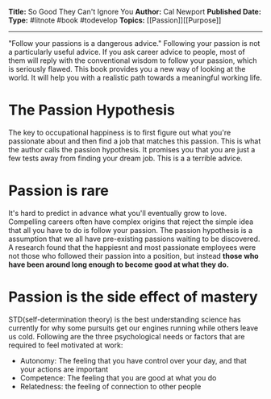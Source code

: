 **Title:** So Good They Can't Ignore You
**Author:** Cal Newport
**Published Date:**
**Type:** #litnote #book #todevelop 
**Topics:** [[Passion]][[Purpose]]

----

"Follow your passions is a dangerous advice." Following your passion is not a particularly useful advice. If you ask career advice to people, most of them will reply with the conventional wisdom to follow your passion, which is seriously flawed.
This book provides you a new way of looking at the world. It will help you with a realistic path towards a meaningful working life.

# The Passion Hypothesis
The key to occupational happiness is to first figure out what you're passionate about and then find a job that matches this passion. This is what the author calls the passion hypothesis. It promises you that you are just a few tests away from finding your dream job. This is a a terrible advice. 

# Passion is rare
It's hard to predict in advance what you'll eventually grow to love. Compelling careers often have complex origins that reject the simple idea that all you have to do is follow your passion. The passion hypothesis is a assumption that we all have pre-existing passions waiting to be discovered. A research found that the happiesnt and most passionate employees were not those who followed their passion into a position, but instead **those who have been around long enough to become good at what they do.** 

# Passion is the side effect of mastery
STD(self-determination theory) is the best understanding science has currently for why some pursuits get our engines running while others leave us cold. Following are the three psychological needs or factors that are required to feel motivated at work:
- Autonomy: The feeling that you have control over your day, and that your actions are important
- Competence: The feeling that you are good at what you do
- Relatedness: the feeling of connection to other people





